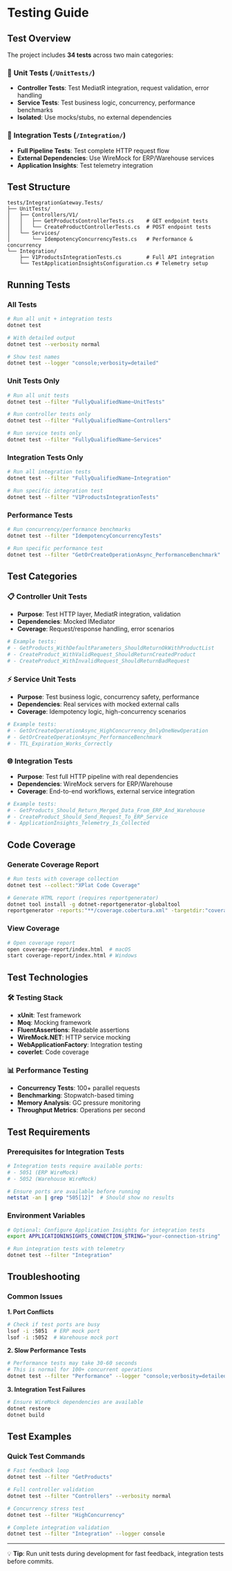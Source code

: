 # Testing Guide

## Test Overview

The project includes **34 tests** across two main categories:

### 🧪 **Unit Tests** (`/UnitTests/`)
- **Controller Tests**: Test MediatR integration, request validation, error handling
- **Service Tests**: Test business logic, concurrency, performance benchmarks
- **Isolated**: Use mocks/stubs, no external dependencies

### 🔗 **Integration Tests** (`/Integration/`)
- **Full Pipeline Tests**: Test complete HTTP request flow
- **External Dependencies**: Use WireMock for ERP/Warehouse services
- **Application Insights**: Test telemetry integration

## Test Structure

```
tests/IntegrationGateway.Tests/
├── UnitTests/
│   ├── Controllers/V1/
│   │   ├── GetProductsControllerTests.cs    # GET endpoint tests
│   │   └── CreateProductControllerTests.cs  # POST endpoint tests
│   └── Services/
│       └── IdempotencyConcurrencyTests.cs   # Performance & concurrency
└── Integration/
    ├── V1ProductsIntegrationTests.cs        # Full API integration
    └── TestApplicationInsightsConfiguration.cs # Telemetry setup
```

## Running Tests

### All Tests
```bash
# Run all unit + integration tests
dotnet test

# With detailed output
dotnet test --verbosity normal

# Show test names
dotnet test --logger "console;verbosity=detailed"
```

### Unit Tests Only
```bash
# Run all unit tests
dotnet test --filter "FullyQualifiedName~UnitTests"

# Run controller tests only
dotnet test --filter "FullyQualifiedName~Controllers"

# Run service tests only  
dotnet test --filter "FullyQualifiedName~Services"
```

### Integration Tests Only
```bash
# Run all integration tests
dotnet test --filter "FullyQualifiedName~Integration"

# Run specific integration test
dotnet test --filter "V1ProductsIntegrationTests"
```

### Performance Tests
```bash
# Run concurrency/performance benchmarks
dotnet test --filter "IdempotencyConcurrencyTests"

# Run specific performance test
dotnet test --filter "GetOrCreateOperationAsync_PerformanceBenchmark"
```

## Test Categories

### 📋 **Controller Unit Tests**
- **Purpose**: Test HTTP layer, MediatR integration, validation
- **Dependencies**: Mocked IMediator
- **Coverage**: Request/response handling, error scenarios

```bash
# Example tests:
# - GetProducts_WithDefaultParameters_ShouldReturnOkWithProductList
# - CreateProduct_WithValidRequest_ShouldReturnCreatedProduct  
# - CreateProduct_WithInvalidRequest_ShouldReturnBadRequest
```

### ⚡ **Service Unit Tests** 
- **Purpose**: Test business logic, concurrency safety, performance
- **Dependencies**: Real services with mocked external calls
- **Coverage**: Idempotency logic, high-concurrency scenarios

```bash
# Example tests:
# - GetOrCreateOperationAsync_HighConcurrency_OnlyOneNewOperation
# - GetOrCreateOperationAsync_PerformanceBenchmark
# - TTL_Expiration_Works_Correctly
```

### 🌐 **Integration Tests**
- **Purpose**: Test full HTTP pipeline with real dependencies
- **Dependencies**: WireMock servers for ERP/Warehouse
- **Coverage**: End-to-end workflows, external service integration

```bash
# Example tests:
# - GetProducts_Should_Return_Merged_Data_From_ERP_And_Warehouse
# - CreateProduct_Should_Send_Request_To_ERP_Service
# - ApplicationInsights_Telemetry_Is_Collected
```

## Code Coverage

### Generate Coverage Report
```bash
# Run tests with coverage collection
dotnet test --collect:"XPlat Code Coverage"

# Generate HTML report (requires reportgenerator)
dotnet tool install -g dotnet-reportgenerator-globaltool
reportgenerator -reports:"**/coverage.cobertura.xml" -targetdir:"coverage-report" -reporttypes:Html
```

### View Coverage
```bash
# Open coverage report
open coverage-report/index.html  # macOS
start coverage-report/index.html # Windows
```

## Test Technologies

### 🛠️ **Testing Stack**
- **xUnit**: Test framework
- **Moq**: Mocking framework
- **FluentAssertions**: Readable assertions
- **WireMock.NET**: HTTP service mocking
- **WebApplicationFactory**: Integration testing
- **coverlet**: Code coverage

### 📊 **Performance Testing**
- **Concurrency Tests**: 100+ parallel requests
- **Benchmarking**: Stopwatch-based timing
- **Memory Analysis**: GC pressure monitoring
- **Throughput Metrics**: Operations per second

## Test Requirements

### Prerequisites for Integration Tests
```bash
# Integration tests require available ports:
# - 5051 (ERP WireMock)
# - 5052 (Warehouse WireMock)

# Ensure ports are available before running
netstat -an | grep "505[12]"  # Should show no results
```

### Environment Variables
```bash
# Optional: Configure Application Insights for integration tests
export APPLICATIONINSIGHTS_CONNECTION_STRING="your-connection-string"

# Run integration tests with telemetry
dotnet test --filter "Integration"
```

## Troubleshooting

### Common Issues

**1. Port Conflicts**
```bash
# Check if test ports are busy
lsof -i :5051  # ERP mock port
lsof -i :5052  # Warehouse mock port
```

**2. Slow Performance Tests**
```bash
# Performance tests may take 30-60 seconds
# This is normal for 100+ concurrent operations
dotnet test --filter "Performance" --logger "console;verbosity=detailed"
```

**3. Integration Test Failures**
```bash
# Ensure WireMock dependencies are available
dotnet restore
dotnet build
```

## Test Examples

### Quick Test Commands
```bash
# Fast feedback loop
dotnet test --filter "GetProducts"

# Full controller validation  
dotnet test --filter "Controllers" --verbosity normal

# Concurrency stress test
dotnet test --filter "HighConcurrency" 

# Complete integration validation
dotnet test --filter "Integration" --logger console
```

---

💡 **Tip**: Run unit tests during development for fast feedback, integration tests before commits.